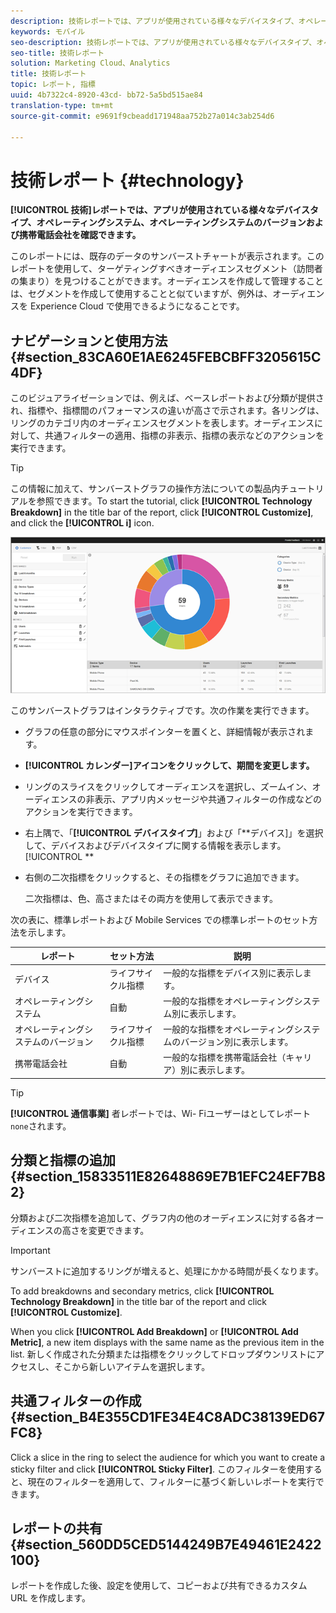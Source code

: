 ```yaml
---
description: 技術レポートでは、アプリが使用されている様々なデバイスタイプ、オペレーティングシステム、オペレーティングシステムのバージョンおよび携帯電話会社を確認できます。
keywords: モバイル
seo-description: 技術レポートでは、アプリが使用されている様々なデバイスタイプ、オペレーティングシステム、オペレーティングシステムのバージョンおよび携帯電話会社を確認できます。
seo-title: 技術レポート
solution: Marketing Cloud、Analytics
title: 技術レポート
topic: レポート, 指標
uuid: 4b7322c4-8920-43cd- bb72-5a5bd515ae84
translation-type: tm+mt
source-git-commit: e9691f9cbeadd171948aa752b27a014c3ab254d6

---
```



# 技術レポート {#technology}

**[!UICONTROL 技術]レポートでは、アプリが使用されている様々なデバイスタイプ、オペレーティングシステム、オペレーティングシステムのバージョンおよび携帯電話会社を確認できます。**

このレポートには、既存のデータのサンバーストチャートが表示されます。このレポートを使用して、ターゲティングすべきオーディエンスセグメント（訪問者の集まり）を見つけることができます。オーディエンスを作成して管理することは、セグメントを作成して使用することと似ていますが、例外は、オーディエンスを Experience Cloud で使用できるようになることです。

## ナビゲーションと使用方法 {#section_83CA60E1AE6245FEBCBFF3205615C4DF}

このビジュアライゼーションでは、例えば、ベースレポートおよび分類が提供され、指標や、指標間のパフォーマンスの違いが高さで示されます。各リングは、リングのカテゴリ内のオーディエンスセグメントを表します。オーディエンスに対して、共通フィルターの適用、指標の非表示、指標の表示などのアクションを実行できます。

>[!TIP]
>
>この情報に加えて、サンバーストグラフの操作方法についての製品内チュートリアルを参照できます。To start the tutorial, click **[!UICONTROL Technology Breakdown]** in the title bar of the report, click **[!UICONTROL Customize]**, and click the **[!UICONTROL i]** icon.

![](assets/report_technology.png)

このサンバーストグラフはインタラクティブです。次の作業を実行できます。

* グラフの任意の部分にマウスポインターを置くと、詳細情報が表示されます。
* **[!UICONTROL カレンダー]アイコンをクリックして、期間を変更します。**
* リングのスライスをクリックしてオーディエンスを選択し、ズームイン、オーディエンスの非表示、アプリ内メッセージや共通フィルターの作成などのアクションを実行できます。
* 右上隅で、「**[!UICONTROL デバイスタイプ]**」および「**デバイス]」を選択して、デバイスおよびデバイスタイプに関する情報を表示します。[!UICONTROL **

* 右側の二次指標をクリックすると、その指標をグラフに追加できます。

   二次指標は、色、高さまたはその両方を使用して表示できます。

次の表に、標準レポートおよび Mobile Services での標準レポートのセット方法を示します。

| レポート | セット方法 | 説明 |
|--- |--- |--- |
| デバイス | ライフサイクル指標 | 一般的な指標をデバイス別に表示します。 |
| オペレーティングシステム | 自動 | 一般的な指標をオペレーティングシステム別に表示します。 |
| オペレーティングシステムのバージョン | ライフサイクル指標 | 一般的な指標をオペレーティングシステムのバージョン別に表示します。 |
| 携帯電話会社 | 自動 | 一般的な指標を携帯電話会社（キャリア）別に表示します。 |

>[!TIP]
>
>**[!UICONTROL 通信事業]** 者レポートでは、Wi- Fiユーザーはとしてレポート `none`されます。


## 分類と指標の追加 {#section_15833511E82648869E7B1EFC24EF7B82}

分類および二次指標を追加して、グラフ内の他のオーディエンスに対する各オーディエンスの高さを変更できます。

>[!IMPORTANT]
>
>サンバーストに追加するリングが増えると、処理にかかる時間が長くなります。

To add breakdowns and secondary metrics, click **[!UICONTROL Technology Breakdown]** in the title bar of the report and click **[!UICONTROL Customize]**.

When you click **[!UICONTROL Add Breakdown]** or **[!UICONTROL Add Metric]**, a new item displays with the same name as the previous item in the list. 新しく作成された分類または指標をクリックしてドロップダウンリストにアクセスし、そこから新しいアイテムを選択します。

## 共通フィルターの作成 {#section_B4E355CD1FE34E4C8ADC38139ED67FC8}

Click a slice in the ring to select the audience for which you want to create a sticky filter and click **[!UICONTROL Sticky Filter]**. このフィルターを使用すると、現在のフィルターを適用して、フィルターに基づく新しいレポートを実行できます。

## レポートの共有 {#section_560DD5CED5144249B7E49461E2422100}

レポートを作成した後、設定を使用して、コピーおよび共有できるカスタム URL を作成します。
